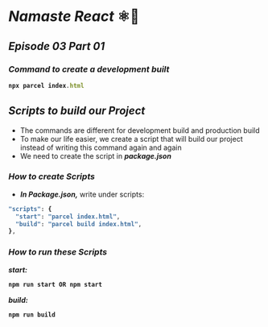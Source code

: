 # _Namaste React_ ⚛️🚀
## _Episode 03 Part 01_

### _Command to create a development built_
<b>

```js
npx parcel index.html
```
</b>


## _Scripts to build our Project_
- The commands are different for development build and production build
- To make our life easier, we create a script that will build our project instead of writing this command again and again
- We need to create the script in _**package.json**_


### _How to create Scripts_
- _**In Package.json,**_ write under scripts:

<b>

```js
"scripts": {
  "start": "parcel index.html",
  "build": "parcel build index.html",
},
```
</b>

### _How to run these Scripts_
 
**_start:_** 
<b>

 ```js
 npm run start OR npm start
 ``` 
</b>


**_build:_**
<b>

 ```js
 npm run build
 ``` 
</b>













